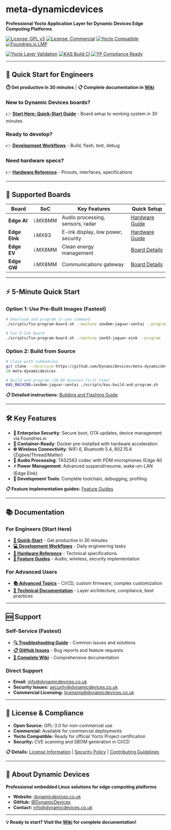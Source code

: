 # meta-dynamicdevices

**Professional Yocto Application Layer for Dynamic Devices Edge Computing Platforms**

[![License: GPL v3](https://img.shields.io/badge/License-GPLv3-blue.svg)](https://www.gnu.org/licenses/gpl-3.0)
[![License: Commercial](https://img.shields.io/badge/License-Commercial-green.svg)](mailto:licensing@dynamicdevices.co.uk)
[![Yocto Compatible](https://img.shields.io/badge/Yocto-scarthgap%20|%20kirkstone-orange.svg)](https://www.yoctoproject.org/)
[![Foundries.io LMP](https://img.shields.io/badge/Foundries.io-v95%20(Scarthgap)-purple.svg)](https://foundries.io/products/releases/95/)

[![Yocto Layer Validation](https://github.com/DynamicDevices/meta-dynamicdevices/actions/workflows/yocto-layer-validation.yml/badge.svg)](https://github.com/DynamicDevices/meta-dynamicdevices/actions/workflows/yocto-layer-validation.yml)
[![KAS Build CI](https://github.com/DynamicDevices/meta-dynamicdevices/actions/workflows/kas-build-ci.yml/badge.svg)](https://github.com/DynamicDevices/meta-dynamicdevices/actions/workflows/kas-build-ci.yml)
[![YP Compliance Ready](https://img.shields.io/badge/YP%20Compliance-Ready%20for%20Certification-blue)](https://docs.yoctoproject.org/test-manual/yocto-project-compatible.html)

---

## 🚀 **Quick Start for Engineers**

**⏱️ Get productive in 30 minutes** | **📋 Complete documentation in [Wiki](https://github.com/DynamicDevices/meta-dynamicdevices/wiki)**

### **New to Dynamic Devices boards?**
👉 **[Start Here: Quick-Start Guide](https://github.com/DynamicDevices/meta-dynamicdevices/wiki/Quick-Start)** - Board setup to working system in 30 minutes

### **Ready to develop?**
👉 **[Development Workflows](https://github.com/DynamicDevices/meta-dynamicdevices/wiki/Development-Workflows)** - Build, flash, test, debug

### **Need hardware specs?**
👉 **[Hardware Reference](https://github.com/DynamicDevices/meta-dynamicdevices/wiki/Hardware-Reference)** - Pinouts, interfaces, specifications

---

## 🎯 **Supported Boards**

| Board | SoC | Key Features | Quick Setup |
|-------|-----|--------------|-------------|
| **Edge AI** | i.MX8MM | Audio processing, sensors, radar | [Hardware Guide](https://github.com/DynamicDevices/meta-dynamicdevices/wiki/Hardware-Reference/Edge-AI-Pinout-and-Interfaces) |
| **Edge EInk** | i.MX93 | E-ink display, low power, security | [Hardware Guide](https://github.com/DynamicDevices/meta-dynamicdevices/wiki/Hardware-Reference/Edge-EInk-Pinout-and-Interfaces) |
| **Edge EV** | i.MX8MM | Clean energy management | [Board Details](https://github.com/DynamicDevices/meta-dynamicdevices/wiki/Edge-EV-Board) |
| **Edge GW** | i.MX8MM | Communications gateway | [Board Details](https://github.com/DynamicDevices/meta-dynamicdevices/wiki/Edge-GW-Board) |

---

## ⚡ **5-Minute Quick Start**

### **Option 1: Use Pre-Built Images (Fastest)**
```bash
# Download and program in one command
./scripts/fio-program-board.sh --machine imx8mm-jaguar-sentai --program

# For E-Ink board
./scripts/fio-program-board.sh --machine imx93-jaguar-eink --program
```

### **Option 2: Build from Source**
```bash
# Clone with submodules
git clone --recursive https://github.com/DynamicDevices/meta-dynamicdevices.git
cd meta-dynamicdevices

# Build and program (30-90 minutes first time)
KAS_MACHINE=imx8mm-jaguar-sentai ./scripts/kas-build-and-program.sh
```

**📋 Detailed instructions:** [Building and Flashing Guide](https://github.com/DynamicDevices/meta-dynamicdevices/wiki/Development-Workflows/Building-and-Flashing)

---

## 🛠️ **Key Features**

- **🔐 Enterprise Security**: Secure boot, OTA updates, device management via Foundries.io
- **📱 Container-Ready**: Docker pre-installed with hardware acceleration
- **🌐 Wireless Connectivity**: WiFi 6, Bluetooth 5.4, 802.15.4 (Zigbee/Thread/Matter)
- **🎵 Audio Processing**: TAS2563 codec with PDM microphones (Edge AI)
- **⚡ Power Management**: Advanced suspend/resume, wake-on-LAN (Edge EInk)
- **🔧 Development Tools**: Complete toolchain, debugging, profiling

**📋 Feature implementation guides:** [Feature Guides](https://github.com/DynamicDevices/meta-dynamicdevices/wiki/Feature-Guides)

---

## 📚 **Documentation**

### **For Engineers (Start Here)**
- **[🚀 Quick-Start](https://github.com/DynamicDevices/meta-dynamicdevices/wiki/Quick-Start)** - Get productive in 30 minutes
- **[💻 Development Workflows](https://github.com/DynamicDevices/meta-dynamicdevices/wiki/Development-Workflows)** - Daily engineering tasks
- **[🔧 Hardware Reference](https://github.com/DynamicDevices/meta-dynamicdevices/wiki/Hardware-Reference)** - Technical specifications
- **[🔌 Feature Guides](https://github.com/DynamicDevices/meta-dynamicdevices/wiki/Feature-Guides)** - Audio, wireless, security implementation

### **For Advanced Users**
- **[📚 Advanced Topics](https://github.com/DynamicDevices/meta-dynamicdevices/wiki/Advanced-Topics)** - CI/CD, custom firmware, complex customization
- **[📖 Technical Documentation](docs/)** - Layer architecture, compliance, best practices

---

## 🆘 **Support**

### **Self-Service (Fastest)**
- **[🔍 Troubleshooting Guide](https://github.com/DynamicDevices/meta-dynamicdevices/wiki/Development-Workflows/Debugging-and-Troubleshooting)** - Common issues and solutions
- **[📋 GitHub Issues](https://github.com/DynamicDevices/meta-dynamicdevices/issues)** - Bug reports and feature requests
- **[📖 Complete Wiki](https://github.com/DynamicDevices/meta-dynamicdevices/wiki)** - Comprehensive documentation

### **Direct Support**
- **Email:** info@dynamicdevices.co.uk
- **Security Issues:** security@dynamicdevices.co.uk
- **Commercial Licensing:** licensing@dynamicdevices.co.uk

---

## 📄 **License & Compliance**

- **Open Source:** GPL-3.0 for non-commercial use
- **Commercial:** Available for commercial deployments
- **Yocto Compatible:** Ready for official Yocto Project certification
- **Security:** CVE scanning and SBOM generation in CI/CD

**📋 Details:** [License Information](LICENSE) | [Security Policy](SECURITY.md) | [Contributing Guidelines](CONTRIBUTING.md)

---

## 🏢 **About Dynamic Devices**

**Professional embedded Linux solutions for edge computing platforms**

- **Website:** [dynamicdevices.co.uk](https://dynamicdevices.co.uk)
- **GitHub:** [@DynamicDevices](https://github.com/DynamicDevices)
- **Contact:** info@dynamicdevices.co.uk

---

**💡 Ready to start? Visit the [Wiki](https://github.com/DynamicDevices/meta-dynamicdevices/wiki) for complete documentation!**
